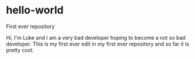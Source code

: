 # hello-world
First ever repository

Hi, I'm Luke and I am a very bad developer hoping to become a not so bad developer. This is my first ever edit in my first ever repository and so far it is pretty cool. 
